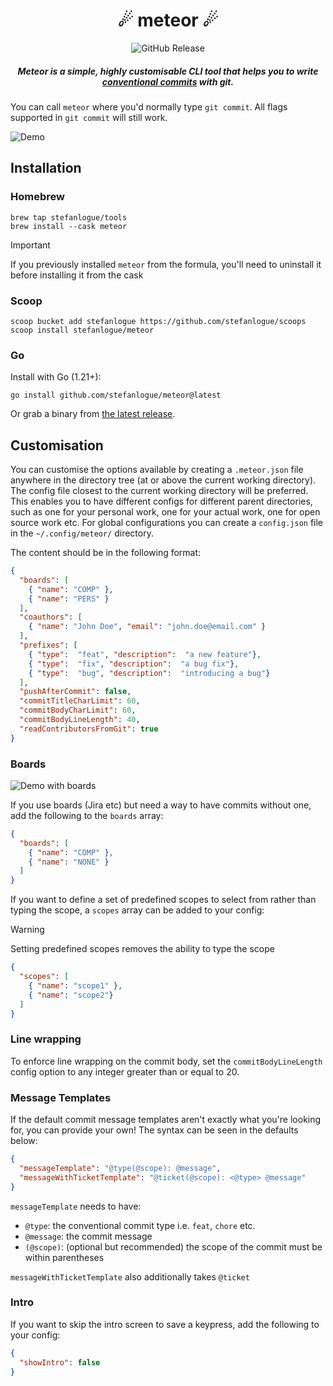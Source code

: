 <div align="center">
  <h1>️☄ meteor ☄</h1>
  <img alt="GitHub Release" src="https://img.shields.io/github/v/release/stefanlogue/meteor">
  <h5>Meteor is a simple, highly customisable CLI tool that helps you to write <a href="https://www.conventionalcommits.org/">conventional commits</a> with git.</h5>
</div>

You can call `meteor` where you'd normally type `git commit`. All flags
supported in `git commit` will still work.

![Demo](demos/demo-without-boards.gif)

## Installation

### Homebrew

```console
brew tap stefanlogue/tools
brew install --cask meteor
```

> [!IMPORTANT]
> If you previously installed `meteor` from the formula, you'll need to
> uninstall it before installing it from the cask

### Scoop

```console
scoop bucket add stefanlogue https://github.com/stefanlogue/scoops
scoop install stefanlogue/meteor
```

### Go

Install with Go (1.21+):

```console
go install github.com/stefanlogue/meteor@latest
```

Or grab a binary from [the latest release](https://github.com/stefanlogue/meteor/releases/latest).

## Customisation

You can customise the options available by creating a `.meteor.json` file
anywhere in the directory tree (at or above the current working directory). The
config file closest to the current working directory will be preferred. This
enables you to have different configs for different parent directories, such as
one for your personal work, one for your actual work, one for open source work
etc. For global configurations you can create a `config.json` file in the
`~/.config/meteor/` directory.

The content should be in the following format:

```json
{
  "boards": [
    { "name": "COMP" },
    { "name": "PERS" }
  ],
  "coauthors": [
    { "name": "John Doe", "email": "john.doe@email.com" }
  ],
  "prefixes": [
    { "type":  "feat", "description":  "a new feature"},
    { "type":  "fix", "description":  "a bug fix"},
    { "type":  "bug", "description":  "introducing a bug"}
  ],
  "pushAfterCommit": false,
  "commitTitleCharLimit": 60,
  "commitBodyCharLimit": 60,
  "commitBodyLineLength": 40,
  "readContributorsFromGit": true
}
```

### Boards

![Demo with boards](demos/demo-with-boards.gif)

If you use boards (Jira etc) but need a way to have commits without one, add the
following to the `boards` array:

```json
{
  "boards": [
    { "name": "COMP" },
    { "name": "NONE" }
  ]
}
```

If you want to define a set of predefined scopes to select from rather than
typing the scope, a `scopes` array can be added to your config:

> [!WARNING]
> Setting predefined scopes removes the ability to type the scope

```json
{
  "scopes": [
    { "name": "scope1" },
    { "name": "scope2"}
  ]
}
```

### Line wrapping

To enforce line wrapping on the commit body, set the `commitBodyLineLength`
config option to any integer greater than or equal to 20.

### Message Templates

If the default commit message templates aren't exactly what you're looking for,
you can provide your own! The syntax can be seen in the defaults below:

```json
{
  "messageTemplate": "@type(@scope): @message",
  "messageWithTicketTemplate": "@ticket(@scope): <@type> @message"
}
```

`messageTemplate` needs to have:

- `@type`: the conventional commit type i.e. `feat`, `chore` etc.
- `@message`: the commit message
- `(@scope)`: (optional but recommended) the scope of the commit must be within parentheses

`messageWithTicketTemplate` also additionally takes `@ticket`

### Intro

If you want to skip the intro screen to save a keypress, add the following to
your config:

```json
{
  "showIntro": false
}
```
